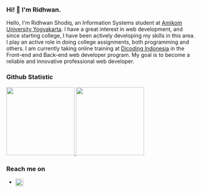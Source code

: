 ### Hi! 👋 I'm Ridhwan.

Hello, I'm Ridhwan Shodiq, an Information Systems student at [Amikom University Yogyakarta](https://home.amikom.ac.id/). I have a great interest in web development, and since starting college, I have been actively developing my skills in this area. I play an active role in doing college assignments, both programming and others. I am currently taking online training at [Dicoding Indonesia](https://www.dicoding.com/) in the Front-end and Back-end web developer program. My goal is to become a reliable and innovative professional web developer.
  
### Github Statistic
<p align="left">
<a href="https://github.com/ridhwansr">
  <img height="180em" src="https://github-readme-stats-eight-theta.vercel.app/api?username=ridhwansr&show_icons=true&theme=algolia&include_all_commits=true&count_private=true"/>
  <img height="180em" src="https://github-readme-stats-eight-theta.vercel.app/api/top-langs/?username=ridhwansr&layout=compact&langs_count=8&theme=algolia"/>
</a>
</p>

### Reach me on
- <a href="https://linkedin.com/in/ridhwan-shodiq-r/"><img align="left" alt="LinkedIn" title="LinkedIn" width="21px" src="https://upload.wikimedia.org/wikipedia/commons/c/ca/LinkedIn_logo_initials.png" /></a>
